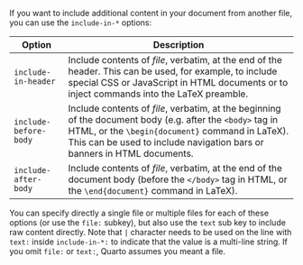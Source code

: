 If you want to include additional content in your document from another file, you can use the `include-in-*` options:

| Option                | Description                                                                                                                                                                                                                              |
|-----------------------|------------------------------------------------------------------------------------------------------------------------------------------------------------------------------------------------------------------------------------------|
| `include-in-header`   | Include contents of *file*, verbatim, at the end of the header. This can be used, for example, to include special CSS or JavaScript in HTML documents or to inject commands into the LaTeX preamble.                                     |
| `include-before-body` | Include contents of *file*, verbatim, at the beginning of the document body (e.g. after the `<body>` tag in HTML, or the `\begin{document}` command in LaTeX). This can be used to include navigation bars or banners in HTML documents. |
| `include-after-body`  | Include contents of *file*, verbatim, at the end of the document body (before the `</body>` tag in HTML, or the `\end{document}` command in LaTeX).                                                                                      |

You can specify directly a single file or multiple files for each of these options (or use the `file:` subkey), but also use the `text` sub key to include raw content directly.  Note that `|` character needs to be used on the line with `text:` inside `include-in-*:` to indicate that the value is a multi-line string. If you omit `file:` or `text:`, Quarto assumes you meant a file.